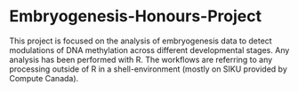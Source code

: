 # Embryogenesis-Honours-Project

This project is focused on the analysis of embryogenesis data to detect modulations of DNA methylation across different developmental stages. 
Any analysis has been performed with R. The workflows are referring to any processing outside of R in a shell-environment (mostly on SIKU provided by Compute Canada).

